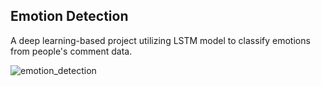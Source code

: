 ## Emotion Detection
A deep learning-based project utilizing LSTM model to classify emotions from people's comment data.

![emotion_detection](https://github.com/user-attachments/assets/1dcf7f15-fbbd-4c49-bee9-8797e1bcd836)

